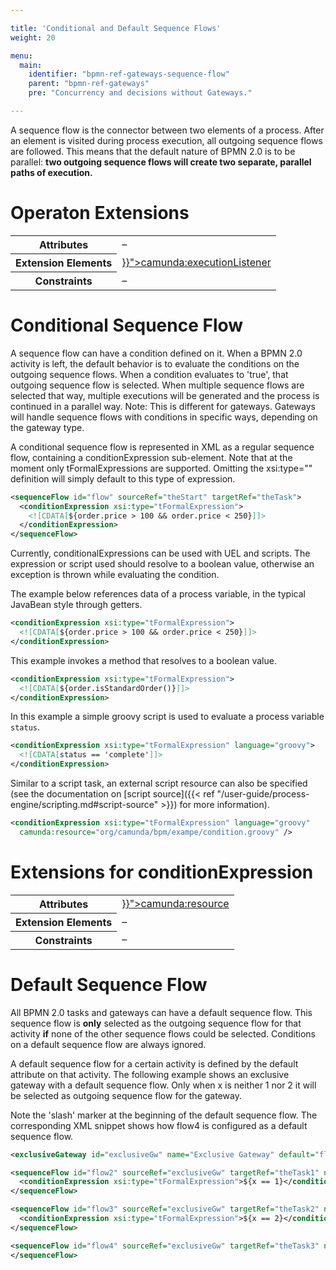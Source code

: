 ```yaml
---

title: 'Conditional and Default Sequence Flows'
weight: 20

menu:
  main:
    identifier: "bpmn-ref-gateways-sequence-flow"
    parent: "bpmn-ref-gateways"
    pre: "Concurrency and decisions without Gateways."

---
```



A sequence flow is the connector between two elements of a process. After an element is visited during process execution, all outgoing sequence flows are followed. This means that the default nature of BPMN 2.0 is to be parallel: <strong>two outgoing sequence flows will create two separate, parallel paths of execution.</strong>

<div data-bpmn-diagram="../bpmn/sequence-flow-parallel"></div>

# Operaton Extensions

<table class="table table-striped">
  <tr>
    <th>Attributes</th>
    <td>&ndash;</td>
  </tr>
  <tr>
    <th>Extension Elements</th>
    <td>
      <a href="{{< ref "/reference/bpmn20/custom-extensions/extension-elements.md#executionlistener" >}}">camunda:executionListener</a>
    </td>
  </tr>
  <tr>
    <th>Constraints</th>
    <td>&ndash;</td>
  </tr>
</table>


# Conditional Sequence Flow

A sequence flow can have a condition defined on it. When a BPMN 2.0 activity is left, the default behavior is to evaluate the conditions on the outgoing sequence flows. When a condition evaluates to 'true', that outgoing sequence flow is selected. When multiple sequence flows are selected that way, multiple executions will be generated and the process is continued in a parallel way. Note: This is different for gateways. Gateways will handle sequence flows with conditions in specific ways, depending on the gateway type.

<div data-bpmn-diagram="../bpmn/sequence-flow-conditional"></div>

A conditional sequence flow is represented in XML as a regular sequence flow, containing a conditionExpression sub-element. Note that at the moment only tFormalExpressions are supported. Omitting the xsi:type="" definition will simply default to this type of expression.

```xml
<sequenceFlow id="flow" sourceRef="theStart" targetRef="theTask">
  <conditionExpression xsi:type="tFormalExpression">
    <![CDATA[${order.price > 100 && order.price < 250}]]>
  </conditionExpression>
</sequenceFlow>
```

Currently, conditionalExpressions can be used with UEL and scripts. The expression or script used
should resolve to a boolean value, otherwise an exception is thrown while evaluating the condition.

The example below references data of a process variable, in the typical JavaBean style through getters.

```xml
<conditionExpression xsi:type="tFormalExpression">
  <![CDATA[${order.price > 100 && order.price < 250}]]>
</conditionExpression>
```

This example invokes a method that resolves to a boolean value.

```xml
<conditionExpression xsi:type="tFormalExpression">
  <![CDATA[${order.isStandardOrder()}]]>
</conditionExpression>
```

In this example a simple groovy script is used to evaluate a process variable `status`.

```xml
<conditionExpression xsi:type="tFormalExpression" language="groovy">
  <![CDATA[status == 'complete']]>
</conditionExpression>
```

Similar to a script task, an external script resource can also be specified (see the documentation
on [script source]({{< ref "/user-guide/process-engine/scripting.md#script-source" >}}) for more information).

```xml
<conditionExpression xsi:type="tFormalExpression" language="groovy"
  camunda:resource="org/camunda/bpm/exampe/condition.groovy" />
```


# Extensions for conditionExpression

<table class="table table-striped">
  <tr>
    <th>Attributes</th>
    <td>
      <a href="{{< ref "/reference/bpmn20/custom-extensions/extension-attributes.md#resource" >}}">camunda:resource</a>
    </td>
  </tr>
  <tr>
    <th>Extension Elements</th>
    <td>&ndash;</td>
  </tr>
  <tr>
    <th>Constraints</th>
    <td>&ndash;</td>
  </tr>
</table>



# Default Sequence Flow

All BPMN 2.0 tasks and gateways can have a default sequence flow. This sequence flow is <strong>only</strong> selected as the outgoing sequence flow for that activity <strong>if</strong> none of the other sequence flows could be selected. Conditions on a default sequence flow are always ignored.

A default sequence flow for a certain activity is defined by the default attribute on that activity. The following example shows an exclusive gateway with a default sequence flow. Only when x is neither 1 nor 2 it will be selected as outgoing sequence flow for the gateway.

<div data-bpmn-diagram="../bpmn/exclusive-gateway"></div>

Note the 'slash' marker at the beginning of the default sequence flow. The corresponding XML snippet shows how flow4 is configured as a default sequence flow.

```xml
<exclusiveGateway id="exclusiveGw" name="Exclusive Gateway" default="flow4" />

<sequenceFlow id="flow2" sourceRef="exclusiveGw" targetRef="theTask1" name="${x==1}">
  <conditionExpression xsi:type="tFormalExpression">${x == 1}</conditionExpression>
</sequenceFlow>

<sequenceFlow id="flow3" sourceRef="exclusiveGw" targetRef="theTask2" name="${x==2}">
  <conditionExpression xsi:type="tFormalExpression">${x == 2}</conditionExpression>
</sequenceFlow>

<sequenceFlow id="flow4" sourceRef="exclusiveGw" targetRef="theTask3" name="else">
</sequenceFlow>
```

